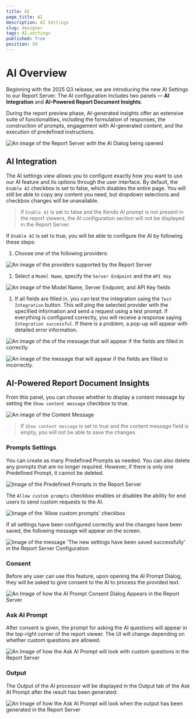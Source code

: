 ```yaml
---
title: AI 
page_title: AI
description: AI Settings
slug: designer
tags: AI,settings
published: True
position: 50
---
```


# AI Overview

Beginning with the 2025 Q3 release, we are introducing the new AI Settings to our Report Server. The AI configuration includes two panels — __AI Integration__ and __AI-Powered Report Document Insights__.

During the report preview phase, AI-generated insights offer an extensive suite of functionalities, including the formulation of responses, the construction of prompts, engagement with AI-generated content, and the execution of predefined instructions.

![An image of the Report Server with the AI Dialog being opened](../../images/AIPromptReportServer.png)

## AI Integration

The AI settings view allows you to configure exactly how you want to use our AI feature and its options through the user interface. By default, the `Enable AI` checkbox is set to false, which disables the entire page. You will still be able to copy any content you need, but dropdown selections and checkbox changes will be unavailable.

> If `Enable AI` is set to false and the Kendo AI prompt is not present in the report viewers, the AI configuration section will not be displayed in the Report Server.

If `Enable AI` is set to true, you will be able to configure the AI by following these steps:

1. Choose one of the following providers:

![An image of the providers supported by the Report Server ](../../images/AIProvidersReportServer.png)

1. Select a `Model Name`, specify the `Server Endpoint` and the `API Key`

![An image of the Model Name, Server Endpoint, and API Key fields](../../images/modelNameServiceEndpointAPIKey.png)

1. If all fields are filled in, you can test the integration using the `Test Integration` button. This will ping the selected provider with the specified information and send a request using a test prompt. If everything is configured correctly, you will receive a response saying `Integration successful`. If there is a problem, a pop-up will appear with detailed error information.

![An image of the of the message that will appear if the fields are filled in correctly.](../../images/testIntegrationSuccessfulMessage.png)

![An image of the message that will appear if the fields are filled in incorrectly.](../../images/testIntegrationFailedMessage.png)

## AI-Powered Report Document Insights

From this panel, you can choose whether to display a content message by setting the `Show content message` checkbox to true.

![An image of the Content Message](../../images/showConsentMessageButton.png)

> If `Show content message` is set to true and the content message field is empty, you will not be able to save the changes.

### Prompts Settings

You can create as many Predefined Prompts as needed. You can also delete any prompts that are no longer required. However, if there is only one Predefined Prompt, it cannot be deleted.

![Image of the Predefined Prompts in the Report Server](../../images/PredefinedPromptsReportServer.png)

The `Allow custom prompts` checkbox enables or disables the ability for end users to send custom requests to the AI.

![Image of the 'Allow custom prompts' checkbox](../../images/AllowCustomPromptsButton.png)

If all settings have been configured correctly and the changes have been saved, the following message will appear on the screen.

![Image of the message 'The new settings have been saved successfully' in the Report Server Configuration](../../images/SavedSuccessfullyMessage.png)

### Consent

Before any user can use this feature, upon opening the AI Prompt Dialog, they will be asked to give consent to the AI to process the provided text.

![An Image of how the AI Prompt Consent Dialog Appears in the Report Server](../../images/ConsentMessage.png)

### Ask AI Prompt

After consent is given, the prompt for asking the AI questions will appear in the top-right corner of the report viewer. The UI will change depending on whether custom questions are allowed.

![An Image of how the Ask AI Prompt will look with custom questions in the Report Server](../../images/AskAIPromptReportServer.png)

### Output

The Output of the AI processor will be displayed in the Output tab of the Ask AI Prompt after the result has been generated:

![An Image of how the Ask AI Prompt will look when the output has been generated in the Report Server](../../images/OutputPromptReportServer.png)
